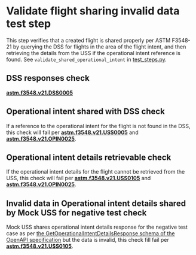 # Validate flight sharing invalid data test step

This step verifies that a created flight is shared properly per ASTM F3548-21 by querying the DSS for flights in the area of the flight intent, and then retrieving the details from the USS if the operational intent reference is found.  See `validate_shared_operational_intent` in [test_steps.py](invalid_op_test_steps.py).

## DSS responses check

**[astm.f3548.v21.DSS0005](../../../../../requirements/astm/f3548/v21.md)**

## Operational intent shared with DSS check

If a reference to the operational intent for the flight is not found in the DSS, this check will fail per **[astm.f3548.v21.USS0005](../../../../../requirements/astm/f3548/v21.md)** and **[astm.f3548.v21.OPIN0025](../../../../../requirements/astm/f3548/v21.md)**.

## Operational intent details retrievable check

If the operational intent details for the flight cannot be retrieved from the USS, this check will fail per **[astm.f3548.v21.USS0105](../../../../../requirements/astm/f3548/v21.md)** and **[astm.f3548.v21.OPIN0025](../../../../../requirements/astm/f3548/v21.md)**.

## Invalid data in Operational intent details shared by Mock USS for negative test check

Mock USS shares operational intent details response for the negative test case as per [the GetOperationalIntentDetailsResponse schema of the OpenAPI specification](https://github.com/astm-utm/Protocol/blob/v1.0.0/utm.yaml#L1120) but the data is invalid, this check fill fail per **[astm.f3548.v21.USS0105](../../../../../requirements/astm/f3548/v21.md)**.

